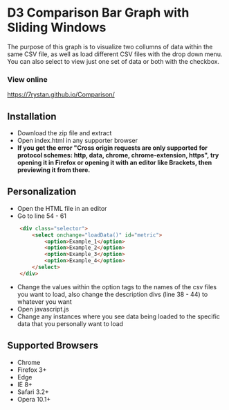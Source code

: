 # D3 Comparison Bar Graph with Sliding Windows
The purpose of this graph is to visualize two collumns of data within the same CSV file, as well as load different CSV files with the drop down menu.  You can also select to view just one set of data or both with the checkbox.

### View online
https://7rystan.github.io/Comparison/

## Installation
* Download the zip file and extract
* Open index.html in any supporter browser
* **If you get the error "Cross origin requests are only supported for protocol schemes: http, data, chrome, chrome-extension, https", try opening it in Firefox or opening it with an editor like Brackets, then previewing it from there.**

## Personalization
* Open the HTML file in an editor
* Go to line 54 - 61
```html
    <div class="selector">
        <select onchange="loadData()" id="metric">
            <option>Example_1</option>
            <option>Example_2</option>
            <option>Example_3</option>
            <option>Example_4</option>
        </select>
    </div>
```
* Change the values within the option tags to the names of the csv files you want to load, also change the description divs (line 38 - 44) to whatever you want
* Open javascript.js
* Change any instances where you see data being loaded to the specific data that you personally want to load

## Supported Browsers
* Chrome
* Firefox 3+
* Edge
* IE 8+
* Safari 3.2+
* Opera 10.1+
